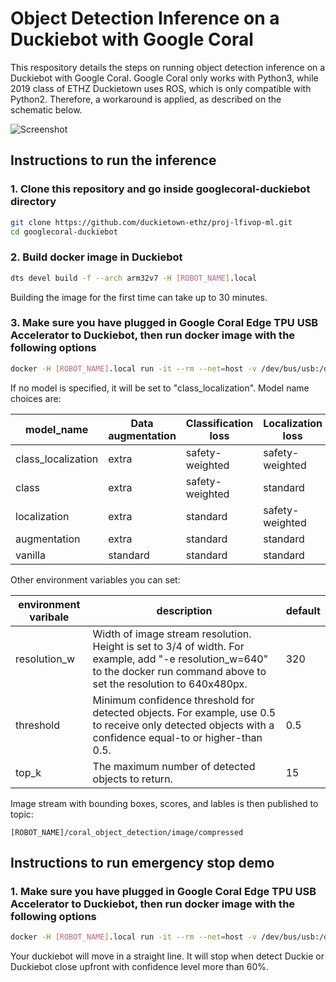 # Object Detection Inference on a Duckiebot with Google Coral

This respository details the steps on running object detection inference on a Duckiebot with Google Coral. Google Coral only works with Python3, while 2019 class of ETHZ Duckietown uses ROS, which is only compatible with Python2. Therefore, a workaround is applied, as described on the schematic below.

![Screenshot](https://github.com/duckietown-ethz/proj-lfivop-ml/wiki/images/googlecoral-duckiebot-schematic.png)

## Instructions to run the inference

### 1. Clone this repository and go inside googlecoral-duckiebot directory
```bash
git clone https://github.com/duckietown-ethz/proj-lfivop-ml.git
cd googlecoral-duckiebot
```

### 2. Build docker image in Duckiebot
```bash
dts devel build -f --arch arm32v7 -H [ROBOT_NAME].local 
```
Building the image for the first time can take up to 30 minutes.

### 3. Make sure you have plugged in Google Coral Edge TPU USB Accelerator to Duckiebot, then run docker image with the following options
 
```bash
docker -H [ROBOT_NAME].local run -it --rm --net=host -v /dev/bus/usb:/dev/bus/usb -e model_name=MODEL_NAME --privileged duckietown/googlecoral-duckiebot:v1-arm32v7
```
If no model is specified, it will be set to "class_localization". Model name choices are:

| model_name  | Data augmentation | Classification loss | Localization loss
| ------------- | ------------- |  ------------- |  ------------- |
| class_localization  | extra  | safety-weighted | safety-weighted |
| class  |  extra  | safety-weighted | standard |
| localization  |  extra  | standard | safety-weighted |
| augmentation  | extra  | standard | standard |
| vanilla  | standard  | standard | standard |

Other environment variables you can set:

| environment varibale  | description | default | 
| ------------- | ------------- |  ------------- | 
| resolution_w | Width of image stream resolution. Height is set to 3/4 of width. For example, add "-e resolution_w=640"  to the docker run command above to set the resolution to 640x480px. | 320 |
| threshold | Minimum confidence threshold for detected objects. For example, use 0.5 to receive only detected objects with a confidence equal-to or higher-than 0.5. | 0.5 |
| top_k | The maximum number of detected objects to return. | 15 |

Image stream with bounding boxes, scores, and lables is then published to topic:  
```
[ROBOT_NAME]/coral_object_detection/image/compressed
```
## Instructions to run emergency stop demo

### 1. Make sure you have plugged in Google Coral Edge TPU USB Accelerator to Duckiebot, then run docker image with the following options

```bash
docker -H [ROBOT_NAME].local run -it --rm --net=host -v /dev/bus/usb:/dev/bus/usb -v /data:/data -e model_name=MODEL_NAME --privileged duckietown/googlecoral-duckiebot:v1-arm32v7 bash -c packages/launch_emergencystop_demo/emergencystop_demo.sh
```
Your duckiebot will move in a straight line. It will stop when detect Duckie or Duckiebot close upfront with confidence level more than 60%.

